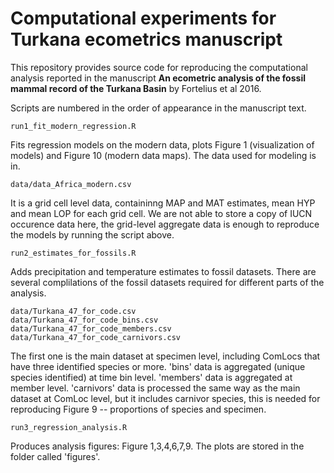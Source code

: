 # Computational experiments for Turkana ecometrics manuscript

This repository provides source code for reproducing the computational analysis reported in the manuscript **An ecometric analysis of the fossil mammal record of the Turkana Basin** by Fortelius et al 2016.

Scripts are numbered in the order of appearance in the manuscript text. 

	run1_fit_modern_regression.R
	
Fits regression models on the modern data, plots Figure 1 (visualization of models) and Figure 10 (modern data maps). The data used for modeling is in.

	data/data_Africa_modern.csv
	
It is a grid cell level data, containinng MAP and MAT estimates, mean HYP and mean LOP for each grid cell. We are not able to store a copy of IUCN occurence data here, the grid-level aggregate data is enough to reproduce the models by running the script above.


	run2_estimates_for_fossils.R
	
Adds precipitation and temperature estimates to fossil datasets. There are several complilations of the fossil datasets required for different parts of the analysis. 

	data/Turkana_47_for_code.csv
	data/Turkana_47_for_code_bins.csv
	data/Turkana_47_for_code_members.csv
	data/Turkana_47_for_code_carnivors.csv
	
The first one is the main dataset at specimen level, including ComLocs that have three identified species or more. 'bins' data is aggregated (unique species identified) at time bin level. 'members' data is aggregated at member level. 'carnivors' data is processed the same way as the main dataset at ComLoc level, but it includes carnivor species, this is needed for reproducing Figure 9 -- proportions of species and specimen. 

	run3_regression_analysis.R	
	
Produces analysis figures: Figure 1,3,4,6,7,9. The plots are stored in the folder called 'figures'.	
	
